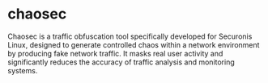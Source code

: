 # chaosec
Chaosec is a traffic obfuscation tool specifically developed for Securonis Linux, designed to generate controlled chaos within a network environment by producing fake network traffic. It masks real user activity and significantly reduces the accuracy of traffic analysis and monitoring systems.
